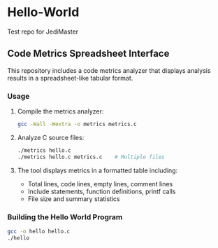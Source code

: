 # Hello-World
Test repo for JediMaster

## Code Metrics Spreadsheet Interface

This repository includes a code metrics analyzer that displays analysis results in a spreadsheet-like tabular format.

### Usage

1. Compile the metrics analyzer:
   ```bash
   gcc -Wall -Wextra -o metrics metrics.c
   ```

2. Analyze C source files:
   ```bash
   ./metrics hello.c
   ./metrics hello.c metrics.c    # Multiple files
   ```

3. The tool displays metrics in a formatted table including:
   - Total lines, code lines, empty lines, comment lines
   - Include statements, function definitions, printf calls
   - File size and summary statistics

### Building the Hello World Program

```bash
gcc -o hello hello.c
./hello
```
